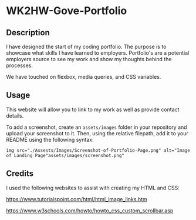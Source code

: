 # WK2HW-Gove-Portfolio

## Description

I have designed the start of my coding portfolio. The purpose is to showcase what skills I have learned to employers. Portfolio's are a potential employers source to see my work and show my thoughts behind the processes.

We have touched on flexbox, media queries, and CSS variables. 

## Usage

This website will allow you to link to my work as well as provide contact details.

To add a screenshot, create an `assets/images` folder in your repository and upload your screenshot to it. Then, using the relative filepath, add it to your README using the following syntax:

    img src="./Assests/Images/Screenshot-of-Portfolio-Page.png" alt="Image of Landing Page"assets/images/screenshot.png"

## Credits

I used the following websites to assist with creating my HTML and CSS:

https://www.tutorialspoint.com/html/html_image_links.htm

https://www.w3schools.com/howto/howto_css_custom_scrollbar.asp
